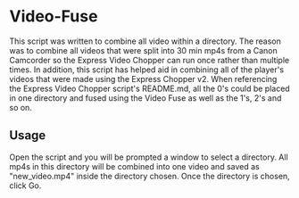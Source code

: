 # Video-Fuse

This script was written to combine all video within a directory. The reason was to combine all videos that were split into 30 min mp4s from a Canon Camcorder
so the Express Video Chopper can run once rather than multiple times. In addition, this script has helped aid in combining all of the player's videos that were made
using the Express Chopper v2. When referencing the Express Video Chopper script's README.md, all the 0's could be placed in one directory and fused using the Video Fuse
as well as the 1's, 2's and so on.

## Usage
Open the script and you will be prompted a window to select a directory. All mp4s in this directory will be combined into one video and saved as "new_video.mp4" 
inside the directory chosen. Once the directory is chosen, click Go.
